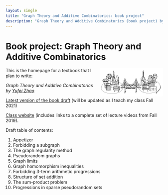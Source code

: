 ```yaml
---
layout: single
title: "Graph Theory and Additive Combinatorics: book project"
description: "Graph Theory and Additive Combinatorics (book project) by Prof. Yufei Zhao"
---
```


Book project: Graph Theory and Additive Combinatorics
===============================================

<img src="../gtac/bridge.png" width="600" height="181" style="float:right; max-width: 40%; height: auto;" class="side"
 title="The bridge between graph theory and additive combinatorics">

This is the homepage for a textbook that I plan to write:

_Graph Theory and Additive Combinatorics_  
_by [Yufei Zhao](http://yufeizhao.com)_  

[Latest version of the book draft](https://www.dropbox.com/sh/6ashj34jk6i905n/AADi8iXBLj0U41e9Q-mc0fdNa?dl=0&lst=)
(will be updated as I teach my class Fall 2021)

[Class website](../gtac/gtac.pdf) (includes links to a complete set of lecture videos from Fall 2019).

Draft table of contents:

1. Appetizer
2. Forbidding a subgraph
3. The graph regularity method
4. Pseudorandom graphs
5. Graph limits
6. Graph homomorphism inequalities
7. Forbidding 3-term arithmetic progressions
8. Structure of set addition
9. The sum-product problem
10. Progressions in sparse pseudorandom sets
